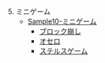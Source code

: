 5. ミニゲーム
   - [Sample10-ミニゲーム](Sample10/sample10.md)
     + [ブロック崩し](#ブロック崩し)
     + [オセロ](#オセロ)
     + [ステルスゲーム](#ステルスゲーム)
